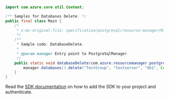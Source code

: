 ```java
import com.azure.core.util.Context;

/** Samples for Databases Delete. */
public final class Main {
    /*
     * x-ms-original-file: specification/postgresql/resource-manager/Microsoft.DBforPostgreSQL/stable/2017-12-01/examples/DatabaseDelete.json
     */
    /**
     * Sample code: DatabaseDelete.
     *
     * @param manager Entry point to PostgreSqlManager.
     */
    public static void databaseDelete(com.azure.resourcemanager.postgresql.PostgreSqlManager manager) {
        manager.databases().delete("TestGroup", "testserver", "db1", Context.NONE);
    }
}
```

Read the [SDK documentation](https://github.com/Azure/azure-sdk-for-java/blob/azure-resourcemanager-postgresql_1.0.2/sdk/postgresql/azure-resourcemanager-postgresql/README.md) on how to add the SDK to your project and authenticate.
